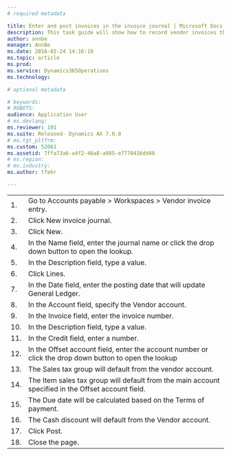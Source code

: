 ```yaml
---
# required metadata

title: Enter and post invoices in the invoice journal | Microsoft Docs
description: This task guide will show how to record vendor invoices that are not associated with purchase orders. Examples of this type of invoice include expenses for supplies or services. This recording uses the USMF demo company. 
author: annbe
manager: AnnBe
ms.date: 2016-02-24 14:16:19
ms.topic: article
ms.prod: 
ms.service: Dynamics365Operations
ms.technology: 

# optional metadata

# keywords: 
# ROBOTS: 
audience: Application User
# ms.devlang: 
ms.reviewer: 101
ms.suite: Released- Dynamics AX 7.0.0
# ms.tgt_pltfrm: 
ms.custom: 52061
ms.assetid: 7ffa73a6-a4f2-46a8-a985-e7770416dd40
# ms.region: 
# ms.industry: 
ms.author: tfehr

---
```


|     |                                                                                                        |
|-----|--------------------------------------------------------------------------------------------------------|
| 1.  | Go to Accounts payable &gt; Workspaces &gt; Vendor invoice entry.                                      |
| 2.  | Click New invoice journal.                                                                             |
| 3.  | Click New.                                                                                             |
| 4.  | In the Name field, enter the journal name or click the drop down button to open the lookup.            |
| 5.  | In the Description field, type a value.                                                                |
| 6.  | Click Lines.                                                                                           |
| 7.  | In the Date field, enter the posting date that will update General Ledger.                             |
| 8.  | In the Account field, specify the Vendor account.                                                      |
| 9.  | In the Invoice field, enter the invoice number.                                                        |
| 10. | In the Description field, type a value.                                                                |
| 11. | In the Credit field, enter a number.                                                                   |
| 12. | In the Offset account field, enter the account number or click the drop down button to open the lookup |
| 13. | The Sales tax group will default from the vendor account.                                              |
| 14. | The Item sales tax group will default from the main account specified in the Offset account field.     |
| 15. | The Due date will be calculated based on the Terms of payment.                                         |
| 16. | The Cash discount will default from the Vendor account.                                                |
| 17. | Click Post.                                                                                            |
| 18. | Close the page.                                                                                        |



